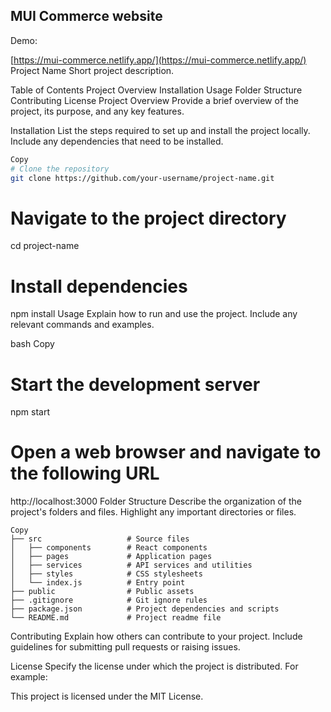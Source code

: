 ## MUI Commerce website

Demo:  

[https://mui-commerce.netlify.app/](https://mui-commerce.netlify.app/)
Project Name
Short project description.

Table of Contents
Project Overview
Installation
Usage
Folder Structure
Contributing
License
Project Overview
Provide a brief overview of the project, its purpose, and any key features.

Installation
List the steps required to set up and install the project locally. Include any dependencies that need to be installed.

```bash
Copy
# Clone the repository
git clone https://github.com/your-username/project-name.git
```
# Navigate to the project directory
cd project-name

# Install dependencies
npm install
Usage
Explain how to run and use the project. Include any relevant commands and examples.

bash
Copy
# Start the development server
npm start

# Open a web browser and navigate to the following URL
http://localhost:3000
Folder Structure
Describe the organization of the project's folders and files. Highlight any important directories or files.

```
Copy
├── src                   # Source files
│   ├── components        # React components
│   ├── pages             # Application pages
│   ├── services          # API services and utilities
│   ├── styles            # CSS stylesheets
│   └── index.js          # Entry point
├── public                # Public assets
├── .gitignore            # Git ignore rules
├── package.json          # Project dependencies and scripts
└── README.md             # Project readme file
```
Contributing
Explain how others can contribute to your project. Include guidelines for submitting pull requests or raising issues.

License
Specify the license under which the project is distributed. For example:

This project is licensed under the MIT License.
